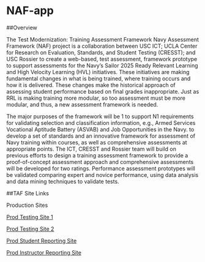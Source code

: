 # NAF-app


##Overview

The Test Modernization: Training Assessment Framework Navy Assessment Framework (NAF) project is a collaboration between USC ICT; UCLA Center for Research on Evaluation, Standards, and Student Testing (CRESST); and USC Rossier to create a web-based, test assessment, framework prototype to support assessments for the Navy’s Sailor 2025 Ready Relevant Learning and High Velocity Learning (HVL) initiatives. These initiatives are making fundamental changes in what is being trained, where training occurs and how it is delivered. These changes make the historical approach of assessing student performance based on final grades inappropriate. Just as RRL is making training more modular, so too assessment must be more modular, and thus, a new assessment framework is needed.

The major purposes of the framework will be 1 to support N1 requirements for validating selection and classification information, e.g., Armed Services Vocational Aptitude Battery (ASVAB) and Job Opportunities in the Navy. to develop a set of standards and an innovative framework for assessment of Navy training within courses, as well as comprehensive assessments at appropriate points. The ICT, CRESST and Rossier team will build on previous efforts to design a training assessment framework to provide a proof-of-concept assessment approach and comprehensive assessments will be developed for two ratings. Performance assessment prototypes will be validated comparing expert and novice performance, using data analysis and data mining techniques to validate tests.


##TAF Site Links

Production Sites

[Prod Testing Site 1](http://usc-taf-test.s3-website-us-west-1.amazonaws.com/)

[Prod Testing Site 2](http://usc-taf-test5.s3-website-us-west-1.amazonaws.com/)

[Prod Student Reporting Site](http://usc-taf-student-reporting.s3-website-us-west-1.amazonaws.com/#/)

[Prod Instructor Reporting Site](http://usc-taf-reporting.s3-website-us-west-1.amazonaws.com/#/)

